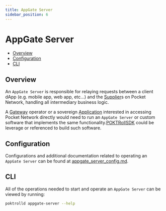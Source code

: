 ```yaml
---
title: AppGate Server
sidebar_position: 6
---
```


# AppGate Server <!-- omit in toc -->

- [Overview](#overview)
- [Configuration](#configuration)
- [CLI](#cli)

## Overview

An `AppGate Server` is responsible for relaying requests between a client dApp
(e.g. mobile app, web app, etc...) and the [Supplier](./supplier.md)s on Pocket
Network, handling all intermediary business logic.

A [Gateway](./gateway.md) operator or a sovereign [Application](./application.md)
interested in accessing Pocket Network directly would need to run an
`AppGate Server` or custom software that implements the same functionality.[POKTRollSDK](../packages/sdk.md) could be leverage or referenced to build such software.

## Configuration

Configurations and additional documentation related to operating an `AppGate Server`
can be found at [appgate_server_config.md](../configs/appgate_server_config.md).

## CLI

All of the operations needed to start and operate an `AppGate Server` can be viewed by running:

```bash
poktrolld appgate-server --help
```
